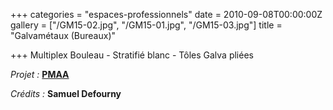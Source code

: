 +++
categories = "espaces-professionnels"
date = 2010-09-08T00:00:00Z
gallery = ["/GM15-02.jpg", "/GM15-01.jpg", "/GM15-03.jpg"]
title = "Galvamétaux (Bureaux)"

+++
Multiplex Bouleau - Stratifié blanc - Tôles Galva pliées

_Projet :_ <a target="_blank" href="http://www.pierremonseuarchitecte.be/"><strong>PMAA</strong></a>

_Crédits :_ **Samuel Defourny**